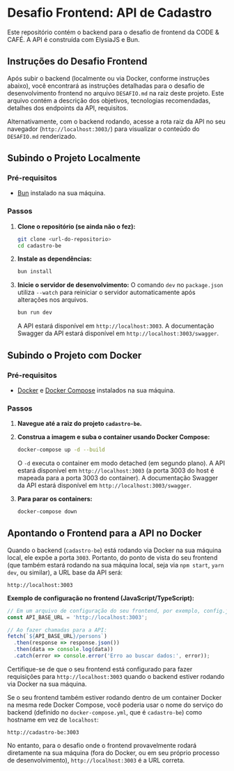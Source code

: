 # Desafio Frontend: API de Cadastro

Este repositório contém o backend para o desafio de frontend da CODE & CAFÉ. A API é construída com ElysiaJS e Bun.

## Instruções do Desafio Frontend

Após subir o backend (localmente ou via Docker, conforme instruções abaixo), você encontrará as instruções detalhadas para o desafio de desenvolvimento frontend no arquivo `DESAFIO.md` na raiz deste projeto. Este arquivo contém a descrição dos objetivos, tecnologias recomendadas, detalhes dos endpoints da API, requisitos.

Alternativamente, com o backend rodando, acesse a rota raiz da API no seu navegador (`http://localhost:3003/`) para visualizar o conteúdo do `DESAFIO.md` renderizado.

## Subindo o Projeto Localmente

### Pré-requisitos

*   [Bun](https://bun.sh/) instalado na sua máquina.

### Passos

1.  **Clone o repositório (se ainda não o fez):**
    ```bash
    git clone <url-do-repositorio>
    cd cadastro-be
    ```

2.  **Instale as dependências:**
    ```bash
    bun install
    ```

3.  **Inicie o servidor de desenvolvimento:**
    O comando `dev` no `package.json` utiliza `--watch` para reiniciar o servidor automaticamente após alterações nos arquivos.
    ```bash
    bun run dev
    ```
    A API estará disponível em `http://localhost:3003`.
    A documentação Swagger da API estará disponível em `http://localhost:3003/swagger`.

## Subindo o Projeto com Docker

### Pré-requisitos

*   [Docker](https://www.docker.com/get-started) e [Docker Compose](https://docs.docker.com/compose/install/) instalados na sua máquina.

### Passos

1.  **Navegue até a raiz do projeto `cadastro-be`.**

2.  **Construa a imagem e suba o container usando Docker Compose:**
    ```bash
    docker-compose up -d --build
    ```
    O `-d` executa o container em modo detached (em segundo plano).
    A API estará disponível em `http://localhost:3003` (a porta 3003 do host é mapeada para a porta 3003 do container).
    A documentação Swagger da API estará disponível em `http://localhost:3003/swagger`.

3.  **Para parar os containers:**
    ```bash
    docker-compose down
    ```

## Apontando o Frontend para a API no Docker

Quando o backend (`cadastro-be`) está rodando via Docker na sua máquina local, ele expõe a porta `3003`. Portanto, do ponto de vista do seu frontend (que também estará rodando na sua máquina local, seja via `npm start`, `yarn dev`, ou similar), a URL base da API será:

```
http://localhost:3003
```

**Exemplo de configuração no frontend (JavaScript/TypeScript):**

```javascript
// Em um arquivo de configuração do seu frontend, por exemplo, config.js ou .env
const API_BASE_URL = 'http://localhost:3003';

// Ao fazer chamadas para a API:
fetch(`${API_BASE_URL}/persons`)
  .then(response => response.json())
  .then(data => console.log(data))
  .catch(error => console.error('Erro ao buscar dados:', error));
```

Certifique-se de que o seu frontend está configurado para fazer requisições para `http://localhost:3003` quando o backend estiver rodando via Docker na sua máquina.

Se o seu frontend também estiver rodando dentro de um container Docker na mesma rede Docker Compose, você poderia usar o nome do serviço do backend (definido no `docker-compose.yml`, que é `cadastro-be`) como hostname em vez de `localhost`:

```
http://cadastro-be:3003
```
No entanto, para o desafio onde o frontend provavelmente rodará diretamente na sua máquina (fora do Docker, ou em seu próprio processo de desenvolvimento), `http://localhost:3003` é a URL correta.